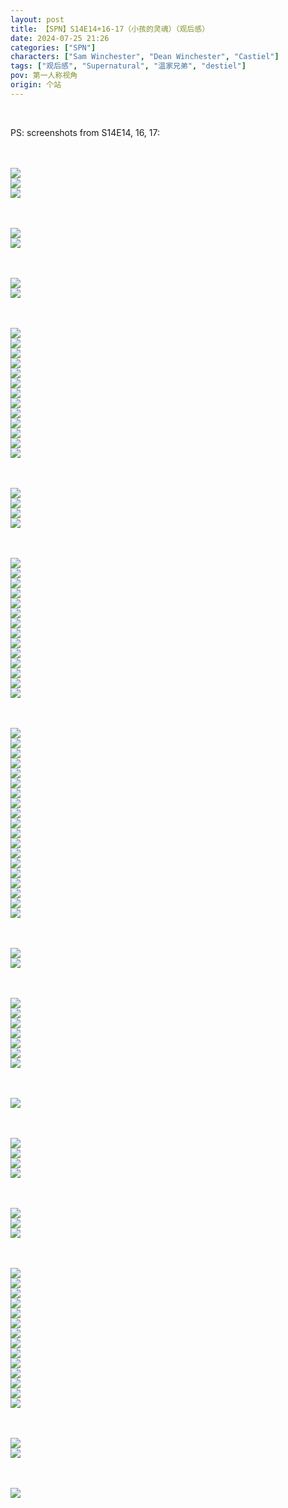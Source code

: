 ```yaml
---
layout: post
title: 【SPN】S14E14+16-17（小孩的灵魂）（观后感）
date: 2024-07-25 21:26
categories: ["SPN"]
characters: ["Sam Winchester", "Dean Winchester", "Castiel"]
tags: ["观后感", "Supernatural", "温家兄弟", "destiel"]
pov: 第一人称视角
origin: 个站
---
```


<br>

PS: screenshots from S14E14, 16, 17:

<br><br>
![](/assets/images/SPN/S14/2024-07-23-SPN-1414-1.jpg)
<br>
![](/assets/images/SPN/S14/2024-07-23-SPN-1414-2.jpg)
<br>
![](/assets/images/SPN/S14/2024-07-23-SPN-1414-3.jpg)
<br>

<br><br>
![](/assets/images/SPN/S14/2024-07-23-SPN-1414-4.jpg)
<br>
![](/assets/images/SPN/S14/2024-07-23-SPN-1414-5.jpg)
<br>

<br><br>
![](/assets/images/SPN/S14/2024-07-23-SPN-1414-6.jpg)
<br>
![](/assets/images/SPN/S14/2024-07-23-SPN-1414-7.jpg)
<br>

<br><br>
![](/assets/images/SPN/S14/2024-07-23-SPN-1414-8.jpg)
<br>
![](/assets/images/SPN/S14/2024-07-23-SPN-1414-9.jpg)
<br>
![](/assets/images/SPN/S14/2024-07-23-SPN-1414-10.jpg)
<br>
![](/assets/images/SPN/S14/2024-07-23-SPN-1414-11.jpg)
<br>
![](/assets/images/SPN/S14/2024-07-23-SPN-1414-12.jpg)
<br>
![](/assets/images/SPN/S14/2024-07-23-SPN-1414-13.jpg)
<br>
![](/assets/images/SPN/S14/2024-07-23-SPN-1414-14.jpg)
<br>
![](/assets/images/SPN/S14/2024-07-23-SPN-1414-15.jpg)
<br>
![](/assets/images/SPN/S14/2024-07-23-SPN-1414-16.jpg)
<br>
![](/assets/images/SPN/S14/2024-07-23-SPN-1414-17.jpg)
<br>
![](/assets/images/SPN/S14/2024-07-23-SPN-1414-18.jpg)
<br>
![](/assets/images/SPN/S14/2024-07-23-SPN-1414-19.jpg)
<br>
![](/assets/images/SPN/S14/2024-07-23-SPN-1414-20.jpg)
<br>

<br><br>
![](/assets/images/SPN/S14/2024-07-23-SPN-1414-21.jpg)
<br>
![](/assets/images/SPN/S14/2024-07-23-SPN-1414-22.jpg)
<br>
![](/assets/images/SPN/S14/2024-07-23-SPN-1414-23.jpg)
<br>
![](/assets/images/SPN/S14/2024-07-23-SPN-1414-24.jpg)
<br>

<br><br>
![](/assets/images/SPN/S14/2024-07-23-SPN-1414-25.jpg)
<br>
![](/assets/images/SPN/S14/2024-07-23-SPN-1414-26.jpg)
<br>
![](/assets/images/SPN/S14/2024-07-23-SPN-1414-27.jpg)
<br>
![](/assets/images/SPN/S14/2024-07-23-SPN-1414-28.jpg)
<br>
![](/assets/images/SPN/S14/2024-07-23-SPN-1414-29.jpg)
<br>
![](/assets/images/SPN/S14/2024-07-23-SPN-1414-30.jpg)
<br>
![](/assets/images/SPN/S14/2024-07-23-SPN-1414-31.jpg)
<br>
![](/assets/images/SPN/S14/2024-07-23-SPN-1414-32.jpg)
<br>
![](/assets/images/SPN/S14/2024-07-23-SPN-1414-33.jpg)
<br>
![](/assets/images/SPN/S14/2024-07-23-SPN-1414-34.jpg)
<br>
![](/assets/images/SPN/S14/2024-07-23-SPN-1414-35.jpg)
<br>
![](/assets/images/SPN/S14/2024-07-23-SPN-1414-36.jpg)
<br>
![](/assets/images/SPN/S14/2024-07-23-SPN-1414-37.jpg)
<br>
![](/assets/images/SPN/S14/2024-07-23-SPN-1414-38.jpg)
<br>

<br><br>
![](/assets/images/SPN/S14/2024-07-23-SPN-1414-39.jpg)
<br>
![](/assets/images/SPN/S14/2024-07-23-SPN-1414-40.jpg)
<br>
![](/assets/images/SPN/S14/2024-07-23-SPN-1414-41.jpg)
<br>
![](/assets/images/SPN/S14/2024-07-23-SPN-1414-42.jpg)
<br>
![](/assets/images/SPN/S14/2024-07-23-SPN-1414-43.jpg)
<br>
![](/assets/images/SPN/S14/2024-07-23-SPN-1414-44.jpg)
<br>
![](/assets/images/SPN/S14/2024-07-23-SPN-1414-45.jpg)
<br>
![](/assets/images/SPN/S14/2024-07-23-SPN-1414-46.jpg)
<br>
![](/assets/images/SPN/S14/2024-07-23-SPN-1414-47.jpg)
<br>
![](/assets/images/SPN/S14/2024-07-23-SPN-1414-48.jpg)
<br>
![](/assets/images/SPN/S14/2024-07-23-SPN-1414-49.jpg)
<br>
![](/assets/images/SPN/S14/2024-07-23-SPN-1414-50.jpg)
<br>
![](/assets/images/SPN/S14/2024-07-23-SPN-1414-51.jpg)
<br>
![](/assets/images/SPN/S14/2024-07-23-SPN-1414-52.jpg)
<br>
![](/assets/images/SPN/S14/2024-07-23-SPN-1414-53.jpg)
<br>
![](/assets/images/SPN/S14/2024-07-23-SPN-1414-54.jpg)
<br>
![](/assets/images/SPN/S14/2024-07-23-SPN-1414-55.jpg)
<br>
![](/assets/images/SPN/S14/2024-07-23-SPN-1414-56.jpg)
<br>
![](/assets/images/SPN/S14/2024-07-23-SPN-1414-57.jpg)
<br>

<br><br>
![](/assets/images/SPN/S14/2024-07-24-SPN-1416-1.jpg)
<br>
![](/assets/images/SPN/S14/2024-07-24-SPN-1416-2.jpg)
<br>

<br><br>
![](/assets/images/SPN/S14/2024-07-24-SPN-1416-3.jpg)
<br>
![](/assets/images/SPN/S14/2024-07-24-SPN-1416-4.jpg)
<br>
![](/assets/images/SPN/S14/2024-07-24-SPN-1416-5.jpg)
<br>
![](/assets/images/SPN/S14/2024-07-24-SPN-1416-6.jpg)
<br>
![](/assets/images/SPN/S14/2024-07-24-SPN-1416-7.jpg)
<br>
![](/assets/images/SPN/S14/2024-07-24-SPN-1416-9.jpg)
<br>
![](/assets/images/SPN/S14/2024-07-24-SPN-1416-10.jpg)
<br>

<br><br>
![](/assets/images/SPN/S14/2024-07-24-SPN-1416-8.jpg)
<br>

<br><br>
![](/assets/images/SPN/S14/2024-07-24-SPN-1416-11.jpg)
<br>
![](/assets/images/SPN/S14/2024-07-24-SPN-1416-12.jpg)
<br>
![](/assets/images/SPN/S14/2024-07-24-SPN-1416-13.jpg)
<br>
![](/assets/images/SPN/S14/2024-07-24-SPN-1416-14.jpg)
<br>

<br><br>
![](/assets/images/SPN/S14/2024-07-25-SPN-1417-1.jpg)
<br>
![](/assets/images/SPN/S14/2024-07-25-SPN-1417-2.jpg)
<br>
![](/assets/images/SPN/S14/2024-07-25-SPN-1417-3.jpg)
<br>

<br><br>
![](/assets/images/SPN/S14/2024-07-25-SPN-1417-4.jpg)
<br>
![](/assets/images/SPN/S14/2024-07-25-SPN-1417-5.jpg)
<br>
![](/assets/images/SPN/S14/2024-07-25-SPN-1417-6.jpg)
<br>
![](/assets/images/SPN/S14/2024-07-25-SPN-1417-7.jpg)
<br>
![](/assets/images/SPN/S14/2024-07-25-SPN-1417-8.jpg)
<br>
![](/assets/images/SPN/S14/2024-07-25-SPN-1417-9.jpg)
<br>
![](/assets/images/SPN/S14/2024-07-25-SPN-1417-10.jpg)
<br>
![](/assets/images/SPN/S14/2024-07-25-SPN-1417-11.jpg)
<br>
![](/assets/images/SPN/S14/2024-07-25-SPN-1417-12.jpg)
<br>
![](/assets/images/SPN/S14/2024-07-25-SPN-1417-13.jpg)
<br>
![](/assets/images/SPN/S14/2024-07-25-SPN-1417-14.jpg)
<br>
![](/assets/images/SPN/S14/2024-07-25-SPN-1417-15.jpg)
<br>
![](/assets/images/SPN/S14/2024-07-25-SPN-1417-16.jpg)
<br>
![](/assets/images/SPN/S14/2024-07-25-SPN-1417-17.jpg)
<br>

<br><br>
![](/assets/images/SPN/S14/2024-07-25-SPN-1417-18.jpg)
<br>
![](/assets/images/SPN/S14/2024-07-25-SPN-1417-19.jpg)
<br>

<br><br>
![](/assets/images/SPN/S14/2024-07-25-SPN-1417-20.jpg)
<br>
